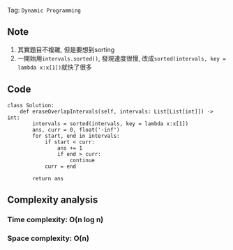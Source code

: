 Tag: `Dynamic Programming` 
## Note
1. 其實題目不複雜, 但是要想到sorting
2. 一開始用`intervals.sorted()`, 發現速度很慢, 改成`sorted(intervals, key = lambda x:x[1])`就快了很多

## Code
    class Solution:
        def eraseOverlapIntervals(self, intervals: List[List[int]]) -> int:
            intervals = sorted(intervals, key = lambda x:x[1])
            ans, curr = 0, float('-inf')
            for start, end in intervals:
                if start < curr:
                    ans += 1
                    if end > curr:
                        continue
                curr = end
    
            return ans

## Complexity analysis
### Time complexity: O(n log n)
### Space complexity: O(n)


